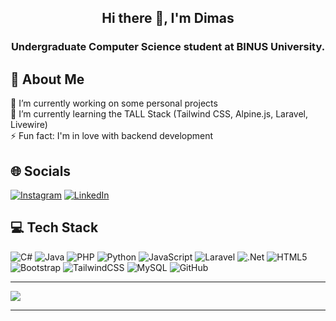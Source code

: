 <h2 align="center">Hi there 👋, I'm Dimas</h2>

<h3 align="center">Undergraduate Computer Science student at BINUS University.</h4>

## 💫 About Me
🔭 I’m currently working on some personal projects<br>🌱 I’m currently learning the TALL Stack (Tailwind CSS, Alpine.js, Laravel, Livewire)<br>⚡ Fun fact: I'm in love with backend development

## 🌐 Socials
[![Instagram](https://img.shields.io/badge/Instagram-%23E4405F.svg?logo=Instagram&logoColor=white)](https://instagram.com/dimasutamaaa) [![LinkedIn](https://img.shields.io/badge/LinkedIn-%230077B5.svg?logo=linkedin&logoColor=white)](https://linkedin.com/in/dimas-utama-amantjik) 

## 💻 Tech Stack
![C#](https://img.shields.io/badge/c%23-%23239120.svg?style=for-the-badge&logo=csharp&logoColor=white) ![Java](https://img.shields.io/badge/java-%23ED8B00.svg?style=for-the-badge&logo=openjdk&logoColor=white) ![PHP](https://img.shields.io/badge/php-%23777BB4.svg?style=for-the-badge&logo=php&logoColor=white) ![Python](https://img.shields.io/badge/python-3670A0?style=for-the-badge&logo=python&logoColor=ffdd54) ![JavaScript](https://img.shields.io/badge/javascript-%23323330.svg?style=for-the-badge&logo=javascript&logoColor=%23F7DF1E) ![Laravel](https://img.shields.io/badge/laravel-%23FF2D20.svg?style=for-the-badge&logo=laravel&logoColor=white) ![.Net](https://img.shields.io/badge/.NET-5C2D91?style=for-the-badge&logo=.net&logoColor=white) ![HTML5](https://img.shields.io/badge/html5-%23E34F26.svg?style=for-the-badge&logo=html5&logoColor=white) ![Bootstrap](https://img.shields.io/badge/bootstrap-%238511FA.svg?style=for-the-badge&logo=bootstrap&logoColor=white) ![TailwindCSS](https://img.shields.io/badge/tailwindcss-%2338B2AC.svg?style=for-the-badge&logo=tailwind-css&logoColor=white) ![MySQL](https://img.shields.io/badge/mysql-4479A1.svg?style=for-the-badge&logo=mysql&logoColor=white) ![GitHub](https://img.shields.io/badge/github-%23121011.svg?style=for-the-badge&logo=github&logoColor=white)

---
![](https://github-readme-stats.vercel.app/api/top-langs/?username=dimasutamaa&theme=dark&hide_border=false&include_all_commits=false&count_private=false&layout=compact)

---
